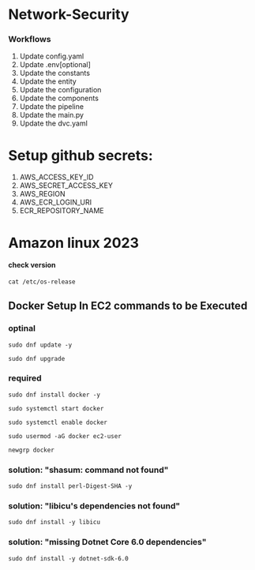 # Network-Security


### Workflows

1. Update config.yaml
2. Update .env[optional]
3. Update the constants
4. Update the entity
5. Update the configuration
6. Update the components
7. Update the pipeline 
8. Update the main.py
9. Update the dvc.yaml

# Setup github secrets:
1. AWS_ACCESS_KEY_ID
2. AWS_SECRET_ACCESS_KEY
3. AWS_REGION
4. AWS_ECR_LOGIN_URI
5. ECR_REPOSITORY_NAME


# Amazon linux 2023
#### check version
```
cat /etc/os-release
```
## Docker Setup In EC2 commands to be Executed
### optinal

```
sudo dnf update -y
```
```
sudo dnf upgrade
```

### required

```
sudo dnf install docker -y
```
```
sudo systemctl start docker
```
```
sudo systemctl enable docker
```
```
sudo usermod -aG docker ec2-user
```
```
newgrp docker
```

### solution: "shasum: command not found"
```
sudo dnf install perl-Digest-SHA -y
```

### solution: "libicu's dependencies not found"
```
sudo dnf install -y libicu
```

### solution: "missing Dotnet Core 6.0 dependencies"
```
sudo dnf install -y dotnet-sdk-6.0
```

